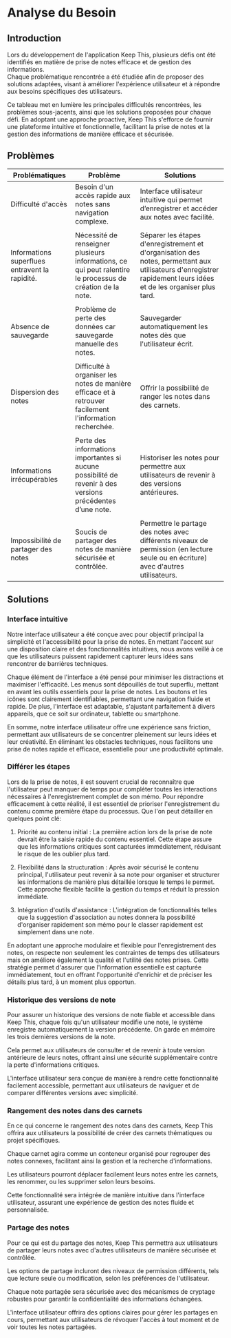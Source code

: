 # Analyse du Besoin

## Introduction

Lors du développement de l'application Keep This, plusieurs défis ont été identifiés en matière de prise de notes efficace et de gestion des informations.  
Chaque problématique rencontrée a été étudiée afin de proposer des solutions adaptées, visant à améliorer l'expérience utilisateur et à répondre aux besoins spécifiques des utilisateurs.   

Ce tableau met en lumière les principales difficultés rencontrées, les problèmes sous-jacents, ainsi que les solutions proposées pour chaque défi. En adoptant une approche proactive, Keep This s'efforce de fournir une plateforme intuitive et fonctionnelle, facilitant la prise de notes et la gestion des informations de manière efficace et sécurisée.



## Problèmes

| Problématiques                         | Problème                                                                    | Solutions                                                                                                          |
|----------------------------------------|-----------------------------------------------------------------------------|--------------------------------------------------------------------------------------------------------------------|
| Difficulté d'accès                     | Besoin d'un accès rapide aux notes sans navigation complexe.               | Interface utilisateur intuitive qui permet d’enregistrer et accéder aux notes avec facilité.                       |
|                                        |                                                                             |                                                                                                                    |
| Informations superflues entravent la rapidité. | Nécessité de renseigner plusieurs informations, ce qui peut ralentire le processus de création de la note. | Séparer les étapes d'enregistrement et d'organisation des notes, permettant aux utilisateurs d'enregistrer rapidement leurs idées et de les organiser plus tard. |
|                                        |                                                                             |                                                                                                                    |
| Absence de sauvegarde                  | Problème de perte des données car sauvegarde manuelle des notes.           | Sauvegarder automatiquement les notes dès que l'utilisateur écrit.                                                 |
|                                        |                                                                             |                                                                                                                    |
| Dispersion des notes                   | Difficulté à organiser les notes de manière efficace et à retrouver facilement l'information recherchée. | Offrir la possibilité de ranger les notes dans des carnets.                                                        |
|                                        |                                                                             |                                                                                                                    |
| Informations irrécupérables            | Perte des informations importantes si aucune possibilité de revenir à des versions précédentes d’une note. | Historiser les notes pour permettre aux utilisateurs de revenir à des versions antérieures.                        |
|                                        |                                                                             |                                                                                                                    |
| Impossibilité de partager des notes    | Soucis de partager des notes de manière sécurisée et contrôlée.            | Permettre le partage des notes avec différents niveaux de permission (en lecture seule ou en écriture) avec d'autres utilisateurs. |

## Solutions 

### Interface intuitive

Notre interface utilisateur a été conçue avec pour objectif principal la simplicité et l'accessibilité pour la prise de notes. En mettant l'accent sur une disposition claire et des fonctionnalités intuitives, nous avons veillé à ce que les utilisateurs puissent rapidement capturer leurs idées sans rencontrer de barrières techniques.

Chaque élément de l'interface a été pensé pour minimiser les distractions et maximiser l'efficacité. Les menus sont dépouillés de tout superflu, mettant en avant les outils essentiels pour la prise de notes. Les boutons et les icônes sont clairement identifiables, permettant une navigation fluide et rapide. De plus, l'interface est adaptable, s'ajustant parfaitement à divers appareils, que ce soit sur ordinateur, tablette ou smartphone.

En somme, notre interface utilisateur offre une expérience sans friction, permettant aux utilisateurs de se concentrer pleinement sur leurs idées et leur créativité. En éliminant les obstacles techniques, nous facilitons une prise de notes rapide et efficace, essentielle pour une productivité optimale.

### Différer les étapes


Lors de la prise de notes, il est souvent crucial de reconnaître que l'utilisateur peut manquer de temps pour compléter toutes les interactions nécessaires à l'enregistrement complet de son mémo. Pour répondre efficacement à cette réalité, il est essentiel de prioriser l'enregistrement du contenu comme première étape du processus. Que l'on peut détailler en quelques point clé:

1. Priorité au contenu initial : La première action lors de la prise de note devrait être la saisie rapide du contenu essentiel. Cette étape assure que les informations critiques sont capturées immédiatement, réduisant le risque de les oublier plus tard.

2. Flexibilité dans la structuration : Après avoir sécurisé le contenu principal, l'utilisateur peut revenir à sa note pour organiser et structurer les informations de manière plus détaillée lorsque le temps le permet. Cette approche flexible facilite la gestion du temps et réduit la pression immédiate.

3. Intégration d'outils d'assistance : L'intégration de fonctionnalités telles que la suggestion d'association au notes donnera la possibilité d'organiser rapidement son mémo pour le classer rapidement est simplement dans une note.

En adoptant une approche modulaire et flexible pour l'enregistrement des notes, on respecte non seulement les contraintes de temps des utilisateurs mais on améliore également la qualité et l'utilité des notes prises. Cette stratégie permet d'assurer que l'information essentielle est capturée immédiatement, tout en offrant l'opportunité d'enrichir et de préciser les détails plus tard, à un moment plus opportun.


### Historique des versions de note

Pour assurer un historique des versions de note fiable et accessible dans Keep This, chaque fois qu'un utilisateur modifie une note, le système enregistre automatiquement la version précédente. On garde en mémoire les trois dernières versions de la note. 

Cela permet aux utilisateurs de consulter et de revenir à toute version antérieure de leurs notes, offrant ainsi une sécurité supplémentaire contre la perte d'informations critiques.  

L'interface utilisateur sera conçue de manière à rendre cette fonctionnalité facilement accessible, permettant aux utilisateurs de naviguer et de comparer différentes versions avec simplicité.



### Rangement des notes dans des carnets

En ce qui concerne le rangement des notes dans des carnets, Keep This offrira aux utilisateurs la possibilité de créer des carnets thématiques ou projet spécifiques.  

Chaque carnet agira comme un conteneur organisé pour regrouper des notes connexes, facilitant ainsi la gestion et la recherche d'informations.   

Les utilisateurs pourront déplacer facilement leurs notes entre les carnets, les renommer, ou les supprimer selon leurs besoins.  

Cette fonctionnalité sera intégrée de manière intuitive dans l'interface utilisateur, assurant une expérience de gestion des notes fluide et personnalisée.


### Partage des notes

Pour ce qui est du partage des notes, Keep This permettra aux utilisateurs de partager leurs notes avec d'autres utilisateurs de manière sécurisée et contrôlée.

Les options de partage incluront des niveaux de permission différents, tels que lecture seule ou modification, selon les préférences de l'utilisateur.  

Chaque note partagée sera sécurisée avec des mécanismes de cryptage robustes pour garantir la confidentialité des informations échangées. 

L'interface utilisateur offrira des options claires pour gérer les partages en cours, permettant aux utilisateurs de révoquer l'accès à tout moment et de voir toutes les notes partagées.

